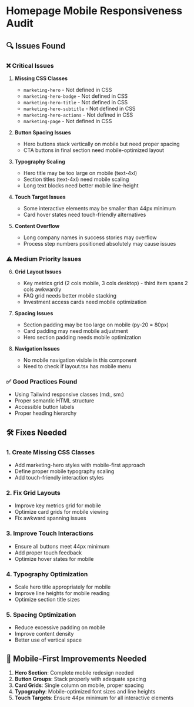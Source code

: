 # Homepage Mobile Responsiveness Audit

## 🔍 Issues Found

### ❌ Critical Issues

1. **Missing CSS Classes**
   - `marketing-hero` - Not defined in CSS
   - `marketing-hero-badge` - Not defined in CSS  
   - `marketing-hero-title` - Not defined in CSS
   - `marketing-hero-subtitle` - Not defined in CSS
   - `marketing-hero-actions` - Not defined in CSS
   - `marketing-page` - Not defined in CSS

2. **Button Spacing Issues**
   - Hero buttons stack vertically on mobile but need proper spacing
   - CTA buttons in final section need mobile-optimized layout

3. **Typography Scaling**
   - Hero title may be too large on mobile (text-4xl)
   - Section titles (text-4xl) need mobile scaling
   - Long text blocks need better mobile line-height

4. **Touch Target Issues**
   - Some interactive elements may be smaller than 44px minimum
   - Card hover states need touch-friendly alternatives

5. **Content Overflow**
   - Long company names in success stories may overflow
   - Process step numbers positioned absolutely may cause issues

### ⚠️ Medium Priority Issues

6. **Grid Layout Issues**
   - Key metrics grid (2 cols mobile, 3 cols desktop) - third item spans 2 cols awkwardly
   - FAQ grid needs better mobile stacking
   - Investment access cards need mobile optimization

7. **Spacing Issues**
   - Section padding may be too large on mobile (py-20 = 80px)
   - Card padding may need mobile adjustment
   - Hero section padding needs mobile optimization

8. **Navigation Issues**
   - No mobile navigation visible in this component
   - Need to check if layout.tsx has mobile menu

### ✅ Good Practices Found

- Using Tailwind responsive classes (md:, sm:)
- Proper semantic HTML structure
- Accessible button labels
- Proper heading hierarchy

## 🛠️ Fixes Needed

### 1. Create Missing CSS Classes
- Add marketing-hero styles with mobile-first approach
- Define proper mobile typography scaling
- Add touch-friendly interaction styles

### 2. Fix Grid Layouts
- Improve key metrics grid for mobile
- Optimize card grids for mobile viewing
- Fix awkward spanning issues

### 3. Improve Touch Interactions
- Ensure all buttons meet 44px minimum
- Add proper touch feedback
- Optimize hover states for mobile

### 4. Typography Optimization
- Scale hero title appropriately for mobile
- Improve line heights for mobile reading
- Optimize section title sizes

### 5. Spacing Optimization
- Reduce excessive padding on mobile
- Improve content density
- Better use of vertical space

## 📱 Mobile-First Improvements Needed

1. **Hero Section**: Complete mobile redesign needed
2. **Button Groups**: Stack properly with adequate spacing
3. **Card Grids**: Single column on mobile, proper spacing
4. **Typography**: Mobile-optimized font sizes and line heights
5. **Touch Targets**: Ensure 44px minimum for all interactive elements
